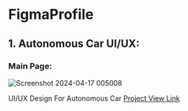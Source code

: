 # FigmaProfile

## 1. Autonomous Car UI/UX:
### Main Page:
![Screenshot 2024-04-17 005008](https://github.com/IrtazaRasool/FigmaProfile/assets/141081749/32efc318-8808-4a74-9b32-4bfde31310e8)



UI/UX Design For Autonomous Car [Project View Link](https://www.figma.com/file/LxVkycssupnEvJnBzFldiT/Autonomus-Car?type=design&node-id=0-1&mode=design&t=RF1iBuNnbMb14CZQ-0)
